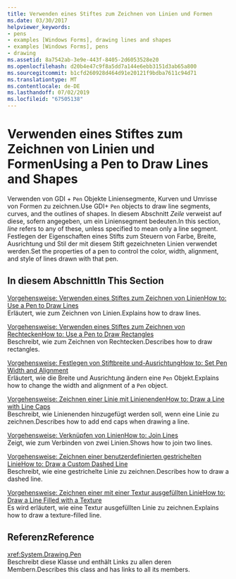 ```yaml
---
title: Verwenden eines Stiftes zum Zeichnen von Linien und Formen
ms.date: 03/30/2017
helpviewer_keywords:
- pens
- examples [Windows Forms], drawing lines and shapes
- examples [Windows Forms], pens
- drawing
ms.assetid: 8a7542ab-3e9e-443f-8405-2d6053528e20
ms.openlocfilehash: d20b4e47c9f8a5dd7a144e6ebb3151d3ab65a800
ms.sourcegitcommit: b1cfd260928d464d91e20121f9bdba7611c94d71
ms.translationtype: MT
ms.contentlocale: de-DE
ms.lasthandoff: 07/02/2019
ms.locfileid: "67505138"
---
```

# <a name="using-a-pen-to-draw-lines-and-shapes"></a><span data-ttu-id="d4452-102">Verwenden eines Stiftes zum Zeichnen von Linien und Formen</span><span class="sxs-lookup"><span data-stu-id="d4452-102">Using a Pen to Draw Lines and Shapes</span></span>
<span data-ttu-id="d4452-103">Verwenden von GDI + `Pen` Objekte Liniensegmente, Kurven und Umrisse von Formen zu zeichnen.</span><span class="sxs-lookup"><span data-stu-id="d4452-103">Use GDI+ `Pen` objects to draw line segments, curves, and the outlines of shapes.</span></span> <span data-ttu-id="d4452-104">In diesem Abschnitt *Zeile* verweist auf diese, sofern angegeben, um ein Liniensegment bedeuten.</span><span class="sxs-lookup"><span data-stu-id="d4452-104">In this section, *line* refers to any of these, unless specified to mean only a line segment.</span></span> <span data-ttu-id="d4452-105">Festlegen der Eigenschaften eines Stifts zum Steuern von Farbe, Breite, Ausrichtung und Stil der mit diesem Stift gezeichneten Linien verwendet werden.</span><span class="sxs-lookup"><span data-stu-id="d4452-105">Set the properties of a pen to control the color, width, alignment, and style of lines drawn with that pen.</span></span>  
  
## <a name="in-this-section"></a><span data-ttu-id="d4452-106">In diesem Abschnitt</span><span class="sxs-lookup"><span data-stu-id="d4452-106">In This Section</span></span>  
 [<span data-ttu-id="d4452-107">Vorgehensweise: Verwenden eines Stiftes zum Zeichnen von Linien</span><span class="sxs-lookup"><span data-stu-id="d4452-107">How to: Use a Pen to Draw Lines</span></span>](how-to-use-a-pen-to-draw-lines.md)  
 <span data-ttu-id="d4452-108">Erläutert, wie zum Zeichnen von Linien.</span><span class="sxs-lookup"><span data-stu-id="d4452-108">Explains how to draw lines.</span></span>  
  
 [<span data-ttu-id="d4452-109">Vorgehensweise: Verwenden eines Stiftes zum Zeichnen von Rechtecken</span><span class="sxs-lookup"><span data-stu-id="d4452-109">How to: Use a Pen to Draw Rectangles</span></span>](how-to-use-a-pen-to-draw-rectangles.md)  
 <span data-ttu-id="d4452-110">Beschreibt, wie zum Zeichnen von Rechtecken.</span><span class="sxs-lookup"><span data-stu-id="d4452-110">Describes how to draw rectangles.</span></span>  
  
 [<span data-ttu-id="d4452-111">Vorgehensweise: Festlegen von Stiftbreite und-Ausrichtung</span><span class="sxs-lookup"><span data-stu-id="d4452-111">How to: Set Pen Width and Alignment</span></span>](how-to-set-pen-width-and-alignment.md)  
 <span data-ttu-id="d4452-112">Erläutert, wie die Breite und Ausrichtung ändern eine `Pen` Objekt.</span><span class="sxs-lookup"><span data-stu-id="d4452-112">Explains how to change the width and alignment of a `Pen` object.</span></span>  
  
 [<span data-ttu-id="d4452-113">Vorgehensweise: Zeichnen einer Linie mit Linienenden</span><span class="sxs-lookup"><span data-stu-id="d4452-113">How to: Draw a Line with Line Caps</span></span>](how-to-draw-a-line-with-line-caps.md)  
 <span data-ttu-id="d4452-114">Beschreibt, wie Linienenden hinzugefügt werden soll, wenn eine Linie zu zeichnen.</span><span class="sxs-lookup"><span data-stu-id="d4452-114">Describes how to add end caps when drawing a line.</span></span>  
  
 [<span data-ttu-id="d4452-115">Vorgehensweise: Verknüpfen von Linien</span><span class="sxs-lookup"><span data-stu-id="d4452-115">How to: Join Lines</span></span>](how-to-join-lines.md)  
 <span data-ttu-id="d4452-116">Zeigt, wie zum Verbinden von zwei Linien.</span><span class="sxs-lookup"><span data-stu-id="d4452-116">Shows how to join two lines.</span></span>  
  
 [<span data-ttu-id="d4452-117">Vorgehensweise: Zeichnen einer benutzerdefinierten gestrichelten Linie</span><span class="sxs-lookup"><span data-stu-id="d4452-117">How to: Draw a Custom Dashed Line</span></span>](how-to-draw-a-custom-dashed-line.md)  
 <span data-ttu-id="d4452-118">Beschreibt, wie eine gestrichelte Linie zu zeichnen.</span><span class="sxs-lookup"><span data-stu-id="d4452-118">Describes how to draw a dashed line.</span></span>  
  
 [<span data-ttu-id="d4452-119">Vorgehensweise: Zeichnen einer mit einer Textur ausgefüllten Linie</span><span class="sxs-lookup"><span data-stu-id="d4452-119">How to: Draw a Line Filled with a Texture</span></span>](how-to-draw-a-line-filled-with-a-texture.md)  
 <span data-ttu-id="d4452-120">Es wird erläutert, wie eine Textur ausgefüllten Linie zu zeichnen.</span><span class="sxs-lookup"><span data-stu-id="d4452-120">Explains how to draw a texture-filled line.</span></span>  
  
## <a name="reference"></a><span data-ttu-id="d4452-121">Referenz</span><span class="sxs-lookup"><span data-stu-id="d4452-121">Reference</span></span>  
 <xref:System.Drawing.Pen>  
 <span data-ttu-id="d4452-122">Beschreibt diese Klasse und enthält Links zu allen deren Membern.</span><span class="sxs-lookup"><span data-stu-id="d4452-122">Describes this class and has links to all its members.</span></span>
